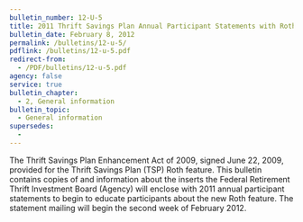 ```yaml
---
bulletin_number: 12-U-5
title: 2011 Thrift Savings Plan Annual Participant Statements with Roth Introductory Information Enclosed
bulletin_date: February 8, 2012
permalink: /bulletins/12-u-5/
pdflink: /bulletins/12-u-5.pdf
redirect-from:
  - /PDF/bulletins/12-u-5.pdf
agency: false
service: true
bulletin_chapter:
  - 2, General information
bulletin_topic:
  - General information
supersedes:
  -
---
```


The Thrift Savings Plan Enhancement Act of 2009, signed June 22, 2009, provided for the Thrift Savings Plan (TSP) Roth feature. This bulletin contains copies of and information about the inserts the Federal Retirement Thrift Investment Board (Agency) will enclose with 2011 annual participant statements to begin to educate participants about the new Roth feature. The statement mailing will begin the second week of February 2012.
